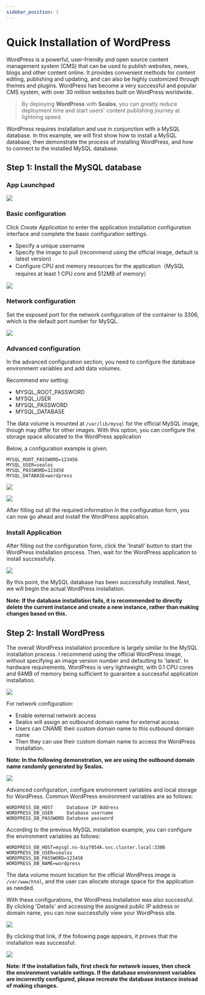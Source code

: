 ```yaml
---
sidebar_position: 1
---
```


# Quick Installation of WordPress

WordPress is a powerful, user-friendly and open source content management system (CMS) that can be used to publish websites, news, blogs and other content online. It provides convenient methods for content editing, publishing and updating, and can also be highly customized through themes and plugins. WordPress has become a very successful and popular CMS system, with over 30 million websites built on WordPress worldwide.

> By deploying **WordPress** with **Sealos**, you can greatly reduce deployment time and start users' content publishing journey at lightning speed.

WordPress requires installation and use in conjunction with a MySQL database. In this example, we will first show how to install a MySQL database, then demonstrate the process of installing WordPress, and how to connect to the installed MySQL database.

## Step 1: Install the MySQL database

### App Launchpad

![](./images/image-20230531215519853.png)

### Basic configuration

Click *Create Application* to enter the application installation configuration interface and complete the basic configuration settings.

- Specify a unique username
- Specify the image to pull (recommend using the official image, default is latest version)
- Configure CPU and memory resources for the application（MySQL requires at least 1 CPU core and 512MB of memory）

![](D:/sealos/docs/4.0/docs/examples/wordpress/images/image-20230531215812925.png)

### Network configuration

Set the exposed port for the network configuration of the container to 3306, which is the default port number for MySQL.

![](./images/image-20230531220157623.png)

### Advanced configuration

In the advanced configuration section, you need to configure the database environment variables and add data volumes.

Recommend env setting:

- MYSQL_ROOT_PASSWORD
- MYSQL_USER
- MYSQL_PASSWORD
- MYSQL_DATABASE

The data volume is mounted at `/var/lib/mysql` for the official MySQL image, though may differ for other images. With this option, you can configure the storage space allocated to the WordPress application

Below, a configuration example is given.

```Plain
MYSQL_ROOT_PASSWORD=123456    
MYSQL_USER=sealos
MYSQL_PASSWORD=123456
MYSQL_DATABASE=wordpress
```

![](./images/image-20230531220308544.png)

![](./images/image-20230531220549563.png)

After filling out all the required information in the configuration form, you can now go ahead and install the WordPress application.

### Install Application

After filling out the configuration form, click the 'Install' button to start the WordPress installation process. Then, wait for the WordPress application to install successfully.

![](./images/image-20230531220713237.png)

By this point, the MySQL database has been successfully installed. Next, we will begin the actual WordPress installation.

**Note: If the database installation fails, it is recommended to directly delete the current instance and create a new instance, rather than making changes based on this.**

## Step 2: Install WordPress

The overall WordPress installation procedure is largely similar to the MySQL installation process. I recommend using the official WordPress image, without specifying an image version number and defaulting to 'latest'. In hardware requirements, WordPress is very lightweight, with 0.1 CPU cores and 64MB of memory being sufficient to guarantee a successful application installation.

![](./images/image-20230531220826831.png)

For network configuration:

- Enable external network access
- Sealos will assign an outbound domain name for external access
- Users can CNAME their custom domain name to this outbound domain name
- Then they can use their custom domain name to access the WordPress installation.

**Note: In the following demonstration, we are using the outbound domain name randomly generated by Sealos.**

![](./images/image-20230531220939116.png)

Advanced configuration, configure environment variables and local storage for WordPress. Common WordPress environment variables are as follows:

```Plain
WORDPRESS_DB_HOST     Database IP Address
WORDPRESS_DB_USER     Database username
WORDPRESS_DB_PASSWORD Database password
```

According to the previous MySQL installation example, you can configure the environment variables as follows:

```Plain
WORDPRESS_DB_HOST=mysql.ns-biy7854k.svc.cluster.local:3306
WORDPRESS_DB_USER=sealos
WORDPRESS_DB_PASSWORD=123456
WORDPRESS_DB_NAME=wordpress
```

The data volume mount location for the official WordPress image is `/var/www/html`, and the user can allocate storage space for the application as needed.

With these configurations, the WordPress installation was also successful. By clicking 'Details' and accessing the assigned public IP address or domain name, you can now successfully view your WordPress site.

![](./images/image-20230531221323316.png)

By clicking that link, if the following page appears, it proves that the installation was successful:

![](./images/image-20230531231028666.png)

**Note: If the installation fails, first check for network issues, then check the environment variable settings. If the database environment variables are incorrectly configured, please recreate the database instance instead of making changes.**

